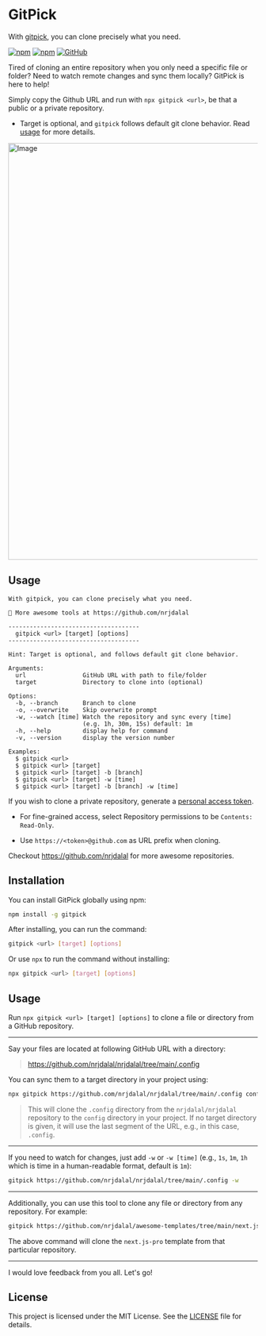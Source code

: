 # GitPick

With [gitpick](https://www.npmjs.com/package/gitpick), you can clone precisely what you need.

[![npm](https://img.shields.io/npm/v/gitpick?color=red&logo=npm)](https://www.npmjs.com/package/gitpick)
[![npm](https://img.shields.io/npm/dt/gitpick?color=red&logo=npm)](https://www.npmjs.com/package/gitpick)
[![GitHub](https://img.shields.io/github/stars/nrjdalal/gitpick?color=blue)](https://github.com/nrjdalal/gitpick)

Tired of cloning an entire repository when you only need a specific file or folder? Need to watch remote changes and sync them locally? GitPick is here to help!

Simply copy the Github URL and run with `npx gitpick <url>`, be that a public or a private repository.

- Target is optional, and `gitpick` follows default git clone behavior. Read [usage](#usage) for more details.

<img width="840" alt="Image" src="https://github.com/user-attachments/assets/78b92ed3-7d5c-48f4-8975-23bd744d3a3c" />

## Usage

```text
With gitpick, you can clone precisely what you need.

🚀 More awesome tools at https://github.com/nrjdalal

-------------------------------------
  gitpick <url> [target] [options]
-------------------------------------

Hint: Target is optional, and follows default git clone behavior.

Arguments:
  url                GitHub URL with path to file/folder
  target             Directory to clone into (optional)

Options:
  -b, --branch       Branch to clone
  -o, --overwrite    Skip overwrite prompt
  -w, --watch [time] Watch the repository and sync every [time]
                     (e.g. 1h, 30m, 15s) default: 1m
  -h, --help         display help for command
  -v, --version      display the version number

Examples:
  $ gitpick <url>
  $ gitpick <url> [target]
  $ gitpick <url> [target] -b [branch]
  $ gitpick <url> [target] -w [time]
  $ gitpick <url> [target] -b [branch] -w [time]
```

If you wish to clone a private repository, generate a [personal access token](https://github.com/settings/personal-access-tokens/new).

- For fine-grained access, select Repository permissions to be `Contents: Read-Only`.

- Use `https://<token>@github.com` as URL prefix when cloning.

Checkout https://github.com/nrjdalal for more awesome repositories.

## Installation

You can install GitPick globally using npm:

```sh
npm install -g gitpick
```

After installing, you can run the command:

```sh
gitpick <url> [target] [options]
```

Or use `npx` to run the command without installing:

```sh
npx gitpick <url> [target] [options]
```

## Usage

Run `npx gitpick <url> [target] [options]` to clone a file or directory from a GitHub repository.

---

Say your files are located at following GitHub URL with a directory:

> https://github.com/nrjdalal/nrjdalal/tree/main/.config

You can sync them to a target directory in your project using:

```bash
npx gitpick https://github.com/nrjdalal/nrjdalal/tree/main/.config config
```

> This will clone the `.config` directory from the `nrjdalal/nrjdalal` repository to the `config` directory in your project. If no target directory is given, it will use the last segment of the URL, e.g., in this case, `.config`.

---

If you need to watch for changes, just add `-w` or `-w [time]` (e.g., `1s`, `1m`, `1h` which is time in a human-readable format, default is `1m`):

```bash
gitpick https://github.com/nrjdalal/nrjdalal/tree/main/.config -w
```

---

Additionally, you can use this tool to clone any file or directory from any repository. For example:

```bash
gitpick https://github.com/nrjdalal/awesome-templates/tree/main/next.js-apps/next.js-pro
```

The above command will clone the `next.js-pro` template from that particular repository.

---

I would love feedback from you all. Let's go!

## License

This project is licensed under the MIT License. See the [LICENSE](LICENSE) file for details.
